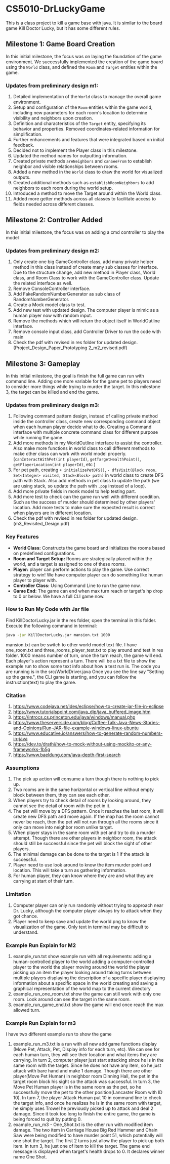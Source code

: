# CS5010-DrLuckyGame
This is a class project to kill a game base with java. It is similar to the board game Kill Doctor Lucky, but it has some different rules. 

## Milestone 1: Game Board Creation

In this initial milestone, the focus was on laying the foundation of the game environment. We successfully implemented the creation of the game board using the `World` class, and defined the `Room` and `Target` entities within the game.

### Updates from preliminary design m1:
1. Detailed implementation of the `World` class to manage the overall game environment.
2. Setup and configuration of the `Room` entities within the game world, including new parameters for each room's location to determine visibility and neighbors upon creation.
3. Definition and characteristics of the `Target` entity, specifying its behavior and properties. Removed coordinates-related information for simplification.
4. Further enhancements and features that were integrated based on initial feedback.
5. Decided not to implement the Player class in this milestone.
6. Updated the method names for outputting information.
7. Created private methods `areNeighbors` and `canSeeFrom` to establish neighbor and visible relationships between rooms.
8. Added a new method in the `World` class to draw the world for visualized outputs.
9.  Created additional methods such as `establishRoomNeighbors` to add neighbors to each room during the world setup.
10. Introduced a method to move the Target around within the World class.
11. Added more getter methods across all classes to facilitate access to fields needed across different classes.

## Milestone 2: Controller Added

In this initial milestone, the focus was on adding a cmd controller to play the model

### Updates from preliminary design m2:
1. Only create one big GameController class, add many private helper method in this class instead of create many sub classes for interface. Due to the structure change, add new method in Player class, World class, and Room Class to work with the GameController class. Update the related interface as well. 
2. Remove ConsoleController interface.
3. Add FakeRandomNumberGenerator as sub class of RandomNumberGenerator.
4. Create a Mock model class to test. 
5. Add new test with updated design. The computer player is mimic as a human player now with random input.
6. Remove the methods which will return the object itself in WorldOutline interface. 
7. Remove console input class, add Controller Driver to run the code with main
8. Check the pdf with revised in res folder for updated design. (Project_Design_Paper_Prototyping 2_m2_revised.pdf)

## Milestone 3: Gameplay

In this initial milestone, the goal is finish the full game can run with command line. Adding one more variable for the game pet to players need to consider more things while trying to murder the target. In this milestone 3, the target can be killed and end the game.

### Updates from preliminary design m3:
1. Following command pattern design, instead of calling private method inside the controller class, create new corresponding command object when each human player decide what to do. Creating a Command interface with multiple concrete command class for different purpose while running the game.
2. Add more methods in my WorldOutline interface to assist the controller. Also make more functions in world class to call different methods to make other class can work with world model properly. (`canInteractWithPet(int playerId)`, `getTargetHealthPoint()`, `getPlayerLocation(int playerId)`, etc )
3. For pet path, creating `+ initializePetDFS()`, `- dfsVisit(Block room, Set<Integer> visited, Stack<Block> path)` in world class to create DFS path with Stack. Also add methods in pet class to update the path (we are using stack, so update the path with `.pop` instead of a loop).
4. Add more private fields in monk model to help testing part.
5. Add more test to check can the game run well with different condition. Such as the success of murder should determined by other players' location. Add more tests to make sure the expected result is correct when players are in different location.
6. Check the pdf with revised in res folder for updated design. (m3_Revisited_Design.pdf)

### Key Features
- **World Class:** Constructs the game board and initializes the rooms based on predefined configurations.
- **Room and Target Setup:** Rooms are strategically placed within the world, and a target is assigned to one of these rooms.
- **Player:** player can perform actions to play the game. Use correct strategy to win! We have computer player can do something like human player to player with.
- **Controller Class:** Using Command Line to run the game now. 
- **Game End:** The game can end when max turn reach or target's hp drop to 0 or below. We have a full CLI game now.

### How to Run My Code with Jar file
Find KillDoctorLucky.jar in the res folder, open the terminal in this folder. Execute the following command in terminal:
```bash
java -jar KillDoctorLucky.jar mansion.txt 1000
```
mansion.txt can be switch to other world model text file. I have one_room.txt and three_rooms_player_test.txt to play around and test in res folder.
1000 means number of turn, once the turn reach, the game will end. Each player's action represent a turn. 
There will be a txt file to show the example run to show some text info about how a test run is. The code you are running is in the src/WorldDriver.java
Once you see the line say "Setting up the game.", the CLI game is starting, and you can follow the instruction(text) to play the game.

### Citation
1. https://www.codejava.net/ides/eclipse/how-to-create-jar-file-in-eclipse
2. https://www.tutorialspoint.com/java_dip/java_buffered_image.htm
3. https://introcs.cs.princeton.edu/java/windows/manual.php
4. https://www.theserverside.com/blog/Coffee-Talk-Java-News-Stories-and-Opinions/Run-JAR-file-example-windows-linux-ubuntu
5. https://www.educative.io/answers/how-to-generate-random-numbers-in-java
6. https://dev.to/drathi/how-to-mock-without-using-mockito-or-any-frameworks-1b5g
7. https://www.baeldung.com/java-depth-first-search

### Assumptions 
1. The pick up action will consume a turn though there is nothing to pick up.
2. Two rooms are in the same horizontal or vertical line without empty block between them, they can see each other. 
3. When players try to check detail of rooms by looking around, they cannot see the detail of room with the pet in it. 
4. The pet will move by a DFS pattern. Once it reaches the last room, it will create new DFS path and move again. If the map has the room cannot never be reach, then the pet will not run through all the rooms since it only can move into neighbor room unlike target.
5. When player stays in the same room with pet and try to do a murder attempt. Though there are other players in neighbor room, the attack should still be successful since the pet will block the sight of other players. 
6. The minimal damage can be done to the target is 1 if the attack is successful.                           
7. Player need to use look around to know the item murder point and location. This will take a turn as gathering information. 
8. For human player, they can know where they are and what they are carrying at start of their turn. 

### Limitation
1. Computer player can only run randomly without trying to approach near Dr. Lucky, although the computer player always try to attack when they got chance.
2. Player need to keep save and update the world.png to know the visualization of the game. Only text in terminal may be difficult to understand. 

### Example Run Explain for M2
1. example_run.txt show example run with all requirements: adding a human-controlled player to the world
adding a computer-controlled player to the world
the player moving around the world
the player picking up an item
the player looking around
taking turns between multiple players
displaying the description of a specific player
displaying information about a specific space in the world
creating and saving a graphical representation of the world map to the current directory
2. example_run_one_room.txt show the game can still work with only one room. Look around can see the target in the same room. 
3. example_run_game_end.txt show the game will end once reach the max allowed turn. 

### Example Run Explain for m3
I have two different example run to show the game
1. example_run_m3.txt is a run with all new add game functions display (Move Pet, Attack, Pet, Display info for each turn, etc). We can see for each human turn, they will see their location and what items they are carrying. In turn 2, computer player just start attacking since he is in the same room with the target. Since he does not have any item, so he just attack with bare hand and make 1 damage. Though there are other player(Move Pet Human) in neighbor room Dinning Hall, the pet in the target room block his sight so the attack was successful. In turn 3, the Move Pet Human player is in the same room as the pet, so he successfully move the pet to the other position(Lancaster Room with ID 10). In turn 7, the player Attack Human put 10 in command line to check the target info, and once he realizes he is in the same room with target, he simply uses Trowel he previously picked up to attack and deal 2 damage. Since it took too long to finish the entire game, the game is being forced to quit by putting 0.
2. example_run_m3 - One_Shot.txt is the other run with modified item damage. The two item in Carriage House Big Red Hammer and Chain Saw were being modified to have murder point 51, which potentially will one shot the target. The first 2 turns just allow the player to pick up both item. In turn 3, he just one of item to kill the target. The game end message is displayed when target's health drops to 0. It declares winner name One Shot.

